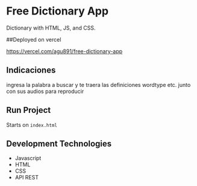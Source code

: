# Free Dictionary App
Dictionary with HTML, JS, and CSS.

##Deployed  on vercel

https://vercel.com/agu891/free-dictionary-app

##  Indicaciones
ingresa la palabra a buscar y te traera las definiciones wordtype etc.  junto con  sus audios para reproducir

## Run Project
Starts on `index.html`


## Development Technologies
* Javascript
* HTML
* CSS
* API REST
